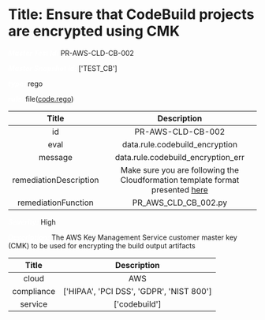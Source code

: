



# Title: Ensure that CodeBuild projects are encrypted using CMK


***<font color="white">Master Test Id:</font>*** PR-AWS-CLD-CB-002

***<font color="white">Master Snapshot Id:</font>*** ['TEST_CB']

***<font color="white">type:</font>*** rego

***<font color="white">rule:</font>*** file([code.rego])  
  
  
  
  

|Title|Description|
| :---: | :---: |
|id|PR-AWS-CLD-CB-002|
|eval|data.rule.codebuild_encryption|
|message|data.rule.codebuild_encryption_err|
|remediationDescription|Make sure you are following the Cloudformation template format presented <a href='https://docs.aws.amazon.com/AWSCloudFormation/latest/UserGuide/aws-resource-codebuild-project.html#cfn-codebuild-project-encryptionkey' target='_blank'>here</a>|
|remediationFunction|PR_AWS_CLD_CB_002.py|


***<font color="white">Severity:</font>*** High

***<font color="white">Description:</font>*** The AWS Key Management Service customer master key (CMK) to be used for encrypting the build output artifacts  
  
  

|Title|Description|
| :---: | :---: |
|cloud|AWS|
|compliance|['HIPAA', 'PCI DSS', 'GDPR', 'NIST 800']|
|service|['codebuild']|



[code.rego]: https://github.com/prancer-io/prancer-compliance-test/tree/master/aws/cloud/code.rego
